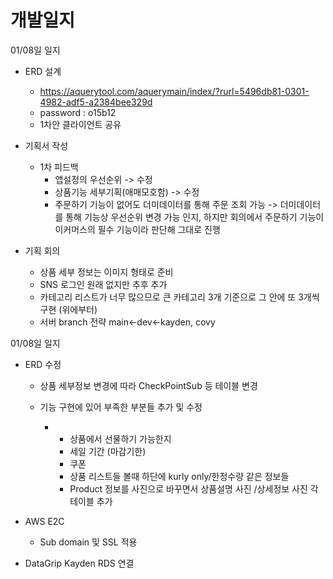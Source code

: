 # 개발일지



01/08일 일지

- ERD 설계
  - https://aquerytool.com/aquerymain/index/?rurl=5496db81-0301-4982-adf5-a2384bee329d
  - password : o15b12 
  - 1차안 클라이언트 공유

- 기획서 작성
  - 1차 피드백
    - 앱설정의 우선순위 -> 수정
    - 상품기능 세부기획(애매모호함) -> 수정
    - 주문하기 기능이 없어도 더미데이터를 통해 주문 조회 가능 -> 더미데이터를 통해 기능상 우선순위 변경 가능 인지, 하지만 회의에서 주문하기 기능이 이커머스의 필수 기능이라 판단해 그대로 진행
- 기획 회의
  - 상품 세부 정보는 이미지 형태로 준비
  - SNS 로그인 원래 없지만 추후 추가
  - 카테고리 리스트가 너무 많으므로 큰 카테고리 3개 기준으로 그 안에 또 3개씩 구현 (위에부터)
  - 서버 branch 전략 main<-dev<-kayden, covy



01/08일 일지

- ERD 수정

  - 상품 세부정보 변경에 따라 CheckPointSub 등 테이블 변경

  - 기능 구현에 있어 부족한 부분들 추가 및 수정

    - - 상품에서 선물하기 가능한지
      - 세일 기간 (마감기한) 
      - 쿠폰
      - 상품 리스트들 볼때 하단에 kurly only/한정수량 같은 정보들
      - Product 정보를 사진으로 바꾸면서 상품설명 사진 /상세정보 사진 각 테이블 추가 

- AWS E2C 

  - Sub domain 및 SSL 적용

- DataGrip Kayden RDS 연결

​	


